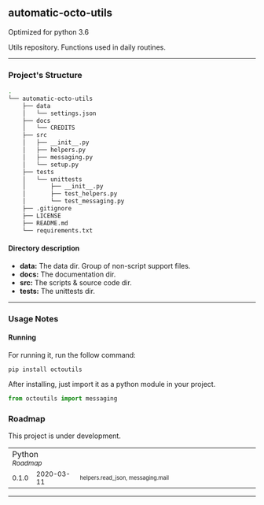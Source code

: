 ## automatic-octo-utils

Optimized for python 3.6

Utils repository. Functions used in daily routines.

----------------------

### Project's Structure

```bash 
.
└── automatic-octo-utils
    ├── data
    │   └── settings.json
    ├── docs
    │   └── CREDITS
    ├── src
    │   ├── __init__.py
    │   ├── helpers.py
    │   ├── messaging.py
    │   └── setup.py
    ├── tests
    │   └── unittests
    │       ├── __init__.py
    │       ├── test_helpers.py
    │       └── test_messaging.py
    ├── .gitignore
    ├── LICENSE
    ├── README.md
    └── requirements.txt
```

#### Directory description

- __data:__ The data dir. Group of non-script support files.
- __docs:__ The documentation dir.
- __src:__ The scripts & source code dir.
- __tests:__ The unittests dir.

-----------------------

### Usage Notes

#### Running

For running it, run the follow command:

    pip install octoutils

After installing, just import it as a python module in your project.

```python
from octoutils import messaging
```

### Roadmap

This project is under development.

<table>
    <tr><td colspan="2">
      Python
      <br/><small><i>Roadmap</i></small>
    </td></tr>  
    <tr>
      <td><small>0.1.0</small></td>
      <td><small>2020-03-11</small></td>
      <td width="350"><small><small>helpers.read_json, messaging.mail</small></small></td>
    </tr>
</table>

---------------